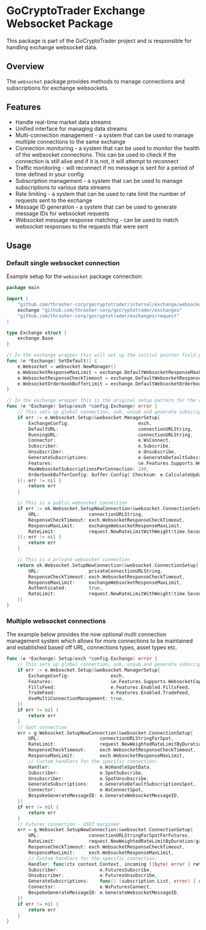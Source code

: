 # GoCryptoTrader Exchange Websocket Package

This package is part of the GoCryptoTrader project and is responsible for handling exchange websocket data.

## Overview

The `websocket` package provides methods to manage connections and subscriptions for exchange websockets.

## Features

- Handle real-time market data streams
- Unified interface for managing data streams
- Multi-connection management - a system that can be used to manage multiple connections to the same exchange
- Connection monitoring - a system that can be used to monitor the health of the websocket connections. This can be used to check if the connection is still alive and if it is not, it will attempt to reconnect
- Traffic monitoring - will reconnect if no message is sent for a period of time defined in your config
- Subscription management - a system that can be used to manage subscriptions to various data streams
- Rate limiting - a system that can be used to rate limit the number of requests sent to the exchange
- Message ID generation - a system that can be used to generate message IDs for websocket requests
- Websocket message response matching - can be used to match websocket responses to the requests that were sent

## Usage

### Default single websocket connection

Example setup for the `websocket` package connection:

```go
package main

import (
	"github.com/thrasher-corp/gocryptotrader/internal/exchange/websocket"
    exchange "github.com/thrasher-corp/gocryptotrader/exchanges"
    "github.com/thrasher-corp/gocryptotrader/exchanges/request"
)

type Exchange struct {
    exchange.Base
}

// In the exchange wrapper this will set up the initial pointer field provided by exchange.Base
func (e *Exchange) SetDefault() {
    e.Websocket = websocket.NewManager()
	e.WebsocketResponseMaxLimit = exchange.DefaultWebsocketResponseMaxLimit
	e.WebsocketResponseCheckTimeout = exchange.DefaultWebsocketResponseCheckTimeout
	e.WebsocketOrderbookBufferLimit = exchange.DefaultWebsocketOrderbookBufferLimit
}

// In the exchange wrapper this is the original setup pattern for the websocket services 
func (e *Exchange) Setup(exch *config.Exchange) error {
    // This sets up global connection, sub, unsub and generate subscriptions for each connection defined below.
    if err := e.Websocket.Setup(&websocket.ManagerSetup{
		ExchangeConfig:                         exch,
		DefaultURL:                             connectionURLString,
		RunningURL:                             connectionURLString,
		Connector:                              e.WsConnect,
		Subscriber:                             e.Subscribe,
		Unsubscriber:                           e.Unsubscribe,
		GenerateSubscriptions:                  e.GenerateDefaultSubscriptions,
		Features:                               &e.Features.Supports.WebsocketCapabilities,
		MaxWebsocketSubscriptionsPerConnection: 240,
		OrderbookBufferConfig: buffer.Config{ Checksum: e.CalculateUpdateOrderbookChecksum },
	}); err != nil {
		return err
	}

    // This is a public websocket connection
	if err := ok.Websocket.SetupNewConnection(&websocket.ConnectionSetup{
		URL:                  connectionURLString,
		ResponseCheckTimeout: exch.WebsocketResponseCheckTimeout,
		ResponseMaxLimit:     exchangeWebsocketResponseMaxLimit,
		RateLimit:            request.NewRateLimitWithWeight(time.Second, 2, 1),
	}); err != nil {
		return err
	}

    // This is a private websocket connection 
	return ok.Websocket.SetupNewConnection(&websocket.ConnectionSetup{
		URL:                  privateConnectionURLString,
		ResponseCheckTimeout: exch.WebsocketResponseCheckTimeout,
		ResponseMaxLimit:     exchangeWebsocketResponseMaxLimit,
		Authenticated:        true,
		RateLimit:            request.NewRateLimitWithWeight(time.Second, 2, 1),
	})
}
```

### Multiple websocket connections
 The example below provides the now optional multi connection management system which allows for more connections
 to be maintained and established based off URL, connections types, asset types etc.
```go
func (e *Exchange) Setup(exch *config.Exchange) error {
    // This sets up global connection, sub, unsub and generate subscriptions for each connection defined below.
    if err := e.Websocket.Setup(&websocket.ManagerSetup{
		ExchangeConfig:               exch,
		Features:                     &e.Features.Supports.WebsocketCapabilities,
		FillsFeed:                    e.Features.Enabled.FillsFeed,
		TradeFeed:                    e.Features.Enabled.TradeFeed,
		UseMultiConnectionManagement: true,
	})
	if err != nil {
		return err
	}
	// Spot connection
	err = g.Websocket.SetupNewConnection(&websocket.ConnectionSetup{
		URL:                      connectionURLStringForSpot,
		RateLimit:                request.NewWeightedRateLimitByDuration(gateioWebsocketRateLimit),
		ResponseCheckTimeout:     exch.WebsocketResponseCheckTimeout,
		ResponseMaxLimit:         exch.WebsocketResponseMaxLimit,
        // Custom handlers for the specific connection:
		Handler:                  e.WsHandleSpotData,
		Subscriber:               e.SpotSubscribe,
		Unsubscriber:             e.SpotUnsubscribe,
		GenerateSubscriptions:    e.GenerateDefaultSubscriptionsSpot,
		Connector:                e.WsConnectSpot,
		BespokeGenerateMessageID: e.GenerateWebsocketMessageID,
	})
	if err != nil {
		return err
	}
	// Futures connection - USDT margined
	err = g.Websocket.SetupNewConnection(&websocket.ConnectionSetup{
		URL:                  connectionURLStringForSpotForFutures,
		RateLimit:            request.NewWeightedRateLimitByDuration(gateioWebsocketRateLimit),
		ResponseCheckTimeout: exch.WebsocketResponseCheckTimeout,
		ResponseMaxLimit:     exch.WebsocketResponseMaxLimit,
        // Custom handlers for the specific connection:
		Handler: func(ctx context.Context, incoming []byte) error {	return e.WsHandleFuturesData(ctx, incoming, asset.Futures)	},
		Subscriber:               e.FuturesSubscribe,
		Unsubscriber:             e.FuturesUnsubscribe,
		GenerateSubscriptions:    func() (subscription.List, error) { return e.GenerateFuturesDefaultSubscriptions(currency.USDT) },
		Connector:                e.WsFuturesConnect,
		BespokeGenerateMessageID: e.GenerateWebsocketMessageID,
	})
	if err != nil {
		return err
	}
}
```
